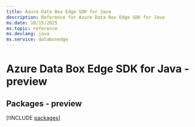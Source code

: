 ```yaml
---
title: Azure Data Box Edge SDK for Java
description: Reference for Azure Data Box Edge SDK for Java
ms.date: 10/15/2025
ms.topic: reference
ms.devlang: java
ms.service: databoxedge
---
```

# Azure Data Box Edge SDK for Java - preview
## Packages - preview
[!INCLUDE [packages](data-box-edge-index.md)]